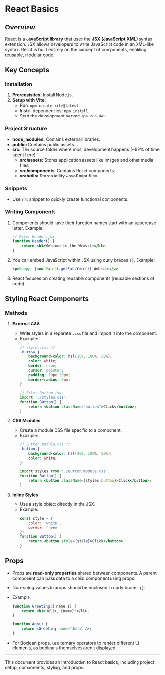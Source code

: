 # React Basics

## Overview
React is a **JavaScript library** that uses the **JSX (JavaScript XML)** syntax extension. JSX allows developers to write JavaScript code in an XML-like syntax. React is built entirely on the concept of components, enabling reusable, modular code.

## Key Concepts

### Installation
1. **Prerequisites:** Install Node.js.
2. **Setup with Vite:**
   - Run: `npm create vite@latest`
   - Install dependencies: `npm install`
   - Start the development server: `npm run dev`

### Project Structure
- **node_modules:** Contains external libraries.
- **public:** Contains public assets.
- **src:** The source folder where most development happens (~99% of time spent here).
  - **src/assets:** Stores application assets like images and other media files.
  - **src/components:** Contains React components.
  - **src/utils:** Stores utility JavaScript files.

### Snippets
- Use `rfc` snippet to quickly create functional components.

### Writing Components
1. Components should have their function names start with an uppercase letter. Example:
   ```jsx
   // File: Header.jsx
   function Header() {
       return <h1>Welcome to the Website</h1>;
   }
   ```
2. You can embed JavaScript within JSX using curly braces `{}`. Example:
   ```jsx
   <p>&copy; {new Date().getFullYear()} Website</p>
   ```
3. React focuses on creating reusable components (reusable sections of code).

## Styling React Components

### Methods
1. **External CSS**
   - Write styles in a separate `.css` file and import it into the component.
   - Example:
     ```css
     /* styles.css */
     .button {
         background-color: hsl(200, 100%, 50%);
         color: white;
         border: none;
         cursor: pointer;
         padding: 10px 20px;
         border-radius: 5px;
     }
     ```
     ```jsx
     // File: Button.jsx
     import './styles.css';
     function Button() {
         return <button className="button">Click</button>;
     }
     ```

2. **CSS Modules**
   - Create a module CSS file specific to a component. 
   - Example:
     ```css
     /* Button.module.css */
     .button {
         background-color: hsl(200, 100%, 50%);
         color: white;
     }
     ```
     ```jsx
     import styles from './Button.module.css';
     function Button() {
         return <button className={styles.button}>Click</button>;
     }
     ```

3. **Inline Styles**
   - Use a style object directly in the JSX.
   - Example:
     ```jsx
     const style = {
         color: 'white',
         border: 'none'
     };
     function Button() {
         return <button style={style}>Click</button>;
     }
     ```

## Props
- Props are **read-only properties** shared between components. A parent component can pass data to a child component using props.
- Non-string values in props should be enclosed in curly braces `{}`.
- Example:
  ```jsx
  function Greeting({ name }) {
      return <h1>Hello, {name}!</h1>;
  }

  function App() {
      return <Greeting name="John" />;
  }
  ```

- For Boolean props, use ternary operators to render different UI elements, as booleans themselves aren’t displayed.

---
This document provides an introduction to React basics, including project setup, components, styling, and props.


